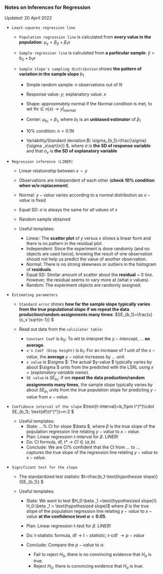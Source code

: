 ### Notes on Inferences for Regression
Updated: 20 April 2022

- `Least-squares regression line`

  - `Population regression line` is calculated from **every value in the population**: $\mu _y=\beta_0+\beta_1x$

  - `Sample regression line` is calculated from **a particular sample**: $\hat y=b_0+b_1x$

  - `Sample slope's sampling distribution` shows **the pattern of variation in the sample slope** $b_1$

    - Simple random sample: $n$ observations out of $N$

    - Response value: $y$; explanatory value: $x$

    - Shape: approximately normal if the Normal condition is met, to wit $\forall x\in n(x)\to y\big|_{\text{normal}}$

    - Center: $\mu_{b_1}=\beta _1$, where $b_1$ is an **unbiased estimator** of $\beta_1$

    - 10% condition: $n<0.1N$

    - Variability/Standard deviation:$\ \sigma_{b_1}=\frac{\sigma}{\sigma _x\sqrt{n}} $, where $\sigma$ is **the SD of response variable** and that $\sigma_x$ is **the SD of explanatory variable**

- `Regression inference (LINER)`

  - Linear relationship between $x\sim y$
  - Observations are independent of each other (**check 10% condition when w/o replacement**)
  - Normal: $y-value$ varies according to a normal distribution as $x-value$ is fixed
  - Equal SD: $\sigma$ is always the same for all values of $x$
  - Random sample obtained

  - Useful templates:
    - Linear: The **scatter plot** of $y$ versus $x$ shows a linear form and there is no pattern in the residual plot.
    - Independent: Since the experiment is done randomly (and no objects are used twice), knowing the result of one observation should not help us predict the value of another observation.
    - Normal: There is no strong skewness or outliers in the histogram of **residuals**.
    - Equal SD: Similar amount of scatter about the **residual** = 0 line. However, the residual seems to vary more at (what $x$ values).
    - Random: The experiment objects are randomly assigned.

- `Estimating parameters`

  - `Standard error` shows **how far the sample slope typically varies from the true populational slope if we repeat the data production/random assignments many times**:  $SE_{b_1}=\frac{s}{s_x \sqrt{n-1}} $

  - Read out data from the `calculator table`:

    - `Constant Coef` is $b_0$: To wit to interpret the $y-intercept$, ... **on average**.
    - `x's Coef (Drop height)` is $b_1$: For an increase of 1 unit of the $x-value$, the **average** $y-value$ increases by ... unit.
    - `s value` is  $\sigma $: The actual  $y-value $ typically varies by about  $\sigma $ units from the predicted with the LSRL using $x=(explanatory\ variable\ name)$.
    - `SE value` is  $SE_{b_1}$: if we **repeat the data production/random assignments many times**, the sample slope typically varies by about $SE_{b_1}$ units from the true population slope for predicting $y-value$ from $x-value$.

- `Confidence interval of the slope`   $\text{t-interval}=b_1\pm t^{\*}\cdot SE_{b_1}; \text{df}(t^{\*})=n-2 $

  - Useful templates:
    - State: ...% CI for slope  $\beta $, where
      $\beta$
    is the true slope of the population regression line relating  $y-value$ to  $x-value$.
    - Plan: Linear regression t-interval for  $\beta$. LINER!
    - Do: CI formula, df, t*  $\to$ $CI\in(a,b)$
    - Conclude: We are CI% confident that the CI from ... to ... captures the true slope of the regression line relating  $y-value$ to  $x-value$.

- `Significant test for the slope`

  - The standardized test statistic  $t=\frac{b_1-\text{hypothesize slope}}{SE_{b_1}} $

  - Useful templates:

    - State: We want to test $H_0:\beta _1 =\text{hypothesized slope}\\ H_0:\beta _1 > \text{hypothesized slope}$
          where $\beta$ is the true slope of the population regression line relating $y-value$ to $x-value$ **at the confidence level $\alpha = 0.05$**.

    - Plan: Linear regression t-test for $\beta$. LINER!

    - Do: t-statistic formula, df $\to$  $t-statistic$; t-cdf  $\to p-value$

    - Conclude: Compare the  $p-value$ to  $\alpha$.

      - Fail to reject $H_0$, there is no convincing evidence that $H_a$ is true.
      - Reject $H_0$, there is convincing evidence that $H_a$ is true.
